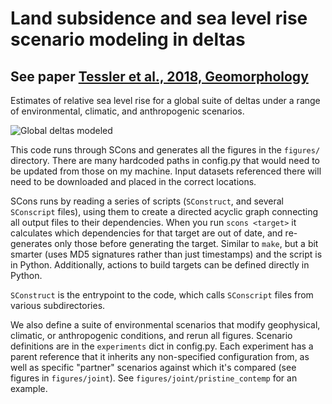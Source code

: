 # Land subsidence and sea level rise scenario modeling in deltas

## See paper [Tessler et al., 2018, Geomorphology](https://www.sciencedirect.com/science/article/pii/S0169555X1730209X)

Estimates of relative sea level rise for a global suite of deltas under a range
of environmental, climatic, and anthropogenic scenarios.

![Global deltas modeled]('figures/global_delta_map.png')

This code runs through SCons and generates all the figures in the `figures/`
directory. There are many hardcoded paths in config.py that would need to be
updated from those on my machine. Input datasets referenced there will need to
be downloaded and placed in the correct locations.

SCons runs by reading a series of scripts (`SConstruct`, and several
`SConscript` files), using them to create a directed acyclic graph connecting
all output files to their dependencies. When you run `scons <target>` it
calculates which dependencies for that target are out of date, and re-generates
only those before generating the target. Similar to `make`, but a bit smarter
(uses MD5 signatures rather than just timestamps) and the script is in Python.
Additionally, actions to build targets can be defined directly in Python.

`SConstruct` is the entrypoint to the code, which calls `SConscript` files from
various subdirectories.

We also define a suite of environmental scenarios that modify geophysical,
climatic, or anthropogenic conditions, and rerun all figures. Scenario
definitions are in the `experiments` dict in config.py. Each experiment has a
parent reference that it inherits any non-specified configuration from, as well
as specific "partner" scenarios against which it's compared (see figures in
`figures/joint`). See `figures/joint/pristine_contemp` for an example.

